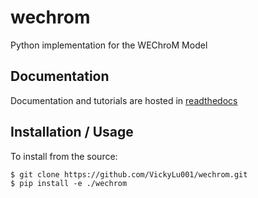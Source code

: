 wechrom
===============================

Python implementation for the WEChroM Model

Documentation
--------------

Documentation and tutorials are hosted in [readthedocs](https://wechrom.readthedocs.io/en/latest/)


Installation / Usage
--------------------

<!-- To install use pip:

    $ pip install wechrom -->


To install from the source:

    $ git clone https://github.com/VickyLu001/wechrom.git
    $ pip install -e ./wechrom
    
